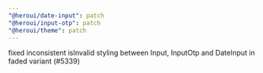 ```yaml
---
"@heroui/date-input": patch
"@heroui/input-otp": patch
"@heroui/theme": patch
---
```


fixed inconsistent isInvalid styling between Input, InputOtp and DateInput in faded variant (#5339)
